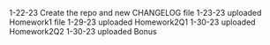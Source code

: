 1-22-23 Create the repo and new CHANGELOG file
1-23-23 uploaded Homework1 file
1-29-23 uploaded Homework2Q1
1-30-23 uploaded Homework2Q2
1-30-23 uploaded Bonus
